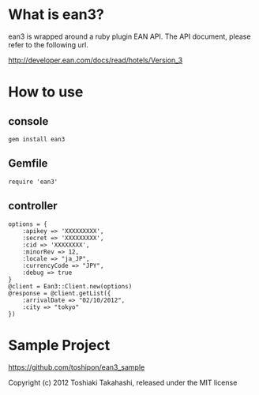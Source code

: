 # What is ean3?

ean3 is wrapped around a ruby plugin EAN API.
The API document, please refer to the following url.

http://developer.ean.com/docs/read/hotels/Version_3

# How to use

## console

    gem install ean3

## Gemfile

    require 'ean3'

## controller

    options = {
        :apikey => 'XXXXXXXXX',
        :secret => 'XXXXXXXXX',
        :cid => 'XXXXXXXX',
        :minorRev => 12,
        :locale => "ja_JP",
        :currencyCode => "JPY",
        :debug => true
    }
    @client = Ean3::Client.new(options)
    @response = @client.getList({
        :arrivalDate => "02/10/2012",
        :city => "tokyo"
    })

# Sample Project

https://github.com/toshipon/ean3_sample

Copyright (c) 2012 Toshiaki Takahashi, released under the MIT license
